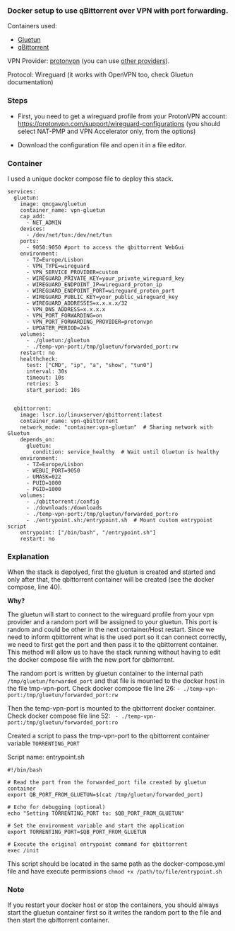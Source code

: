### Docker setup to use qBittorrent over VPN with port forwarding.

Containers used:
  - [Gluetun](https://github.com/qdm12/gluetun)
  - [qBittorrent](https://hub.docker.com/r/linuxserver/qbittorrent)
    
VPN Provider: [protonvpn](https://protonvpn.com/) (you can use [other providers](https://github.com/qdm12/gluetun-wiki/tree/main/setup/providers)).

Protocol: Wireguard (it works with OpenVPN too, check Gluetun documentation)

### Steps

- First, you need to get a wireguard profile from your ProtonVPN account: https://protonvpn.com/support/wireguard-configurations
(you should select NAT-PMP and VPN Accelerator only, from the options)

- Download the configuration file and open it in a file editor.

### Container
I used a unique docker compose file to deploy this stack.

````
services:
  gluetun:
    image: qmcgaw/gluetun
    container_name: vpn-gluetun
    cap_add:
      - NET_ADMIN
    devices:
      - /dev/net/tun:/dev/net/tun
    ports:
      - 9050:9050 #port to access the qbittorrent WebGui
    environment:
      - TZ=Europe/Lisbon
      - VPN_TYPE=wireguard
      - VPN_SERVICE_PROVIDER=custom
      - WIREGUARD_PRIVATE_KEY=your_private_wireguard_key
      - WIREGUARD_ENDPOINT_IP=wireguard_proton_ip
      - WIREGUARD_ENDPOINT_PORT=wireguard_proton_port
      - WIREGUARD_PUBLIC_KEY=your_public_wireguard_key
      - WIREGUARD_ADDRESSES=x.x.x.x/32
      - VPN_DNS_ADDRESS=x.x.x.x
      - VPN_PORT_FORWARDING=on
      - VPN_PORT_FORWARDING_PROVIDER=protonvpn
      - UPDATER_PERIOD=24h 
    volumes:
      - ./gluetun:/gluetun
      - ./temp-vpn-port:/tmp/gluetun/forwarded_port:rw
    restart: no
    healthcheck:
      test: ["CMD", "ip", "a", "show", "tun0"]
      interval: 30s
      timeout: 10s
      retries: 3
      start_period: 10s


  qbittorrent:
    image: lscr.io/linuxserver/qbittorrent:latest
    container_name: vpn-qbittorrent
    network_mode: "container:vpn-gluetun"  # Sharing network with Gluetun
    depends_on:
      gluetun:
        condition: service_healthy  # Wait until Gluetun is healthy
    environment:
      - TZ=Europe/Lisbon
      - WEBUI_PORT=9050
      - UMASK=022
      - PUID=1000
      - PGID=1000
    volumes:
      - ./qbittorrent:/config
      - ./downloads:/downloads
      - ./temp-vpn-port:/tmp/gluetun/forwarded_port:ro
      - ./entrypoint.sh:/entrypoint.sh  # Mount custom entrypoint script
    entrypoint: ["/bin/bash", "/entrypoint.sh"]  
    restart: no
````
### Explanation

When the stack is depolyed, first the gluetun is created and started and only after that, the qbittorrent container will be created (see the docker compose, line 40).

**Why?**

The gluetun will start to connect to the wireguard profile from your vpn provider and a random port will be assigned to your gluetun. 
This port is random and could be other in the next container/Host restart. Since we need to inform qbittorrent what is the used port so it can connect correctly, we need to first get the port and then pass it to the qbittorrent container. 
This method will allow us to have the stack running without having to edit the docker compose file with the new port for qbittorrent.

The random port is written by gluetun container to the internal path `/tmp/gluetun/forwarded_port` and that file is mounted to the docker host in the file tmp-vpn-port. Check docker compose file line 26: `- ./temp-vpn-port:/tmp/gluetun/forwarded_port:rw`

Then the temp-vpn-port is mounted to the qbittorrent docker container. Check docker compose file line 52: ` - ./temp-vpn-port:/tmp/gluetun/forwarded_port:ro`

Created a script to pass the tmp-vpn-port to the qbittorrent container variable `TORRENTING_PORT`

Script name: entrypoint.sh
```
#!/bin/bash

# Read the port from the forwarded_port file created by gluetun container
export QB_PORT_FROM_GLUETUN=$(cat /tmp/gluetun/forwarded_port)

# Echo for debugging (optional)
echo "Setting TORRENTING_PORT to: $QB_PORT_FROM_GLUETUN"

# Set the environment variable and start the application
export TORRENTING_PORT=$QB_PORT_FROM_GLUETUN

# Execute the original entrypoint command for qbittorrent
exec /init
````
This script should be located in the same path as the docker-compose.yml file and have execute permissions `chmod +x /path/to/file/entrypoint.sh`

### Note

If you restart your docker host or stop the containers, you should always start the gluetun container first so it writes the random port to the file and then start the qbittorrent container.




